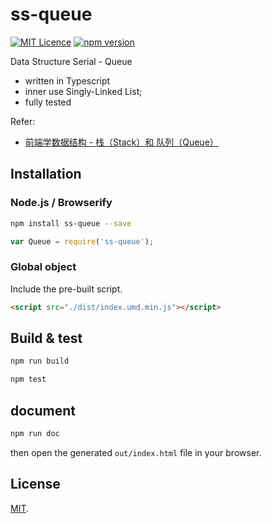 # ss-queue

[![MIT Licence](https://badges.frapsoft.com/os/mit/mit.svg?v=103)](https://opensource.org/licenses/mit-license.php) [![npm version](https://badge.fury.io/js/ss-queue.svg)](https://badge.fury.io/js/ss-queue)

Data Structure Serial -  Queue

 - written in Typescript
 - inner use Singly-Linked List; 
 - fully tested

Refer:
 - [前端学数据结构 - 栈（Stack）和 队列（Queue）](https://boycgit.github.io/ss-stack/)

## Installation

### Node.js / Browserify

```bash
npm install ss-queue --save
```

```javascript
var Queue = require('ss-queue');
```

### Global object

Include the pre-built script.

```html
<script src="./dist/index.umd.min.js"></script>

```

## Build & test

```bash
npm run build
```

```bash
npm test
```

## document

```bash
npm run doc
```

then open the generated `out/index.html` file in your browser.

## License

[MIT](LICENSE).
